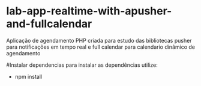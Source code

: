 # lab-app-realtime-with-apusher-and-fullcalendar
Aplicação de agendamento PHP criada para estudo das bibliotecas pusher para notificações em tempo real e full calendar para calendario dinâmico de agendamento


#Instalar dependencias
para instalar as dependências utilize: 
- npm install